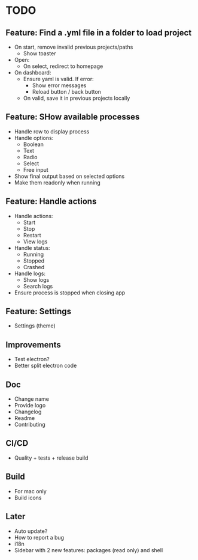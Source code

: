 # TODO

## Feature: Find a .yml file in a folder to load project

- On start, remove invalid previous projects/paths
  - Show toaster
- Open:
  - On select, redirect to homepage
- On dashboard:
  - Ensure yaml is valid. If error:
    - Show error messages
    - Reload button / back button
  - On valid, save it in previous projects locally

## Feature: SHow available processes

- Handle row to display process
- Handle options:
  - Boolean
  - Text
  - Radio
  - Select
  - Free input
- Show final output based on selected options
- Make them readonly when running

## Feature: Handle actions

- Handle actions:
  - Start
  - Stop
  - Restart
  - View logs
- Handle status:
  - Running
  - Stopped
  - Crashed
- Handle logs:
  - Show logs
  - Search logs
- Ensure process is stopped when closing app

## Feature: Settings

- Settings (theme)

## Improvements

- Test electron?
- Better split electron code

## Doc

- Change name
- Provide logo
- Changelog
- Readme
- Contributing

## CI/CD

- Quality + tests + release build

## Build

- For mac only
- Build icons

## Later

- Auto update?
- How to report a bug
- i18n
- Sidebar with 2 new features: packages (read only) and shell
